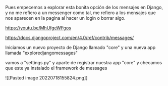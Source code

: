 Pues empecemos a explorar esta bonita opción de los mensajes en Django, y no me refiero a un messenger como tal, me refiero a los mensajes que nos aparecen en la pagina al hacer un login o borrar algo.

https://youtu.be/MhUfgeWFgos

https://docs.djangoproject.com/en/4.0/ref/contrib/messages/

Iniciamos un nuevo proyecto de Django llamado "core" y una nueva app llamada "exploredjangomessages"

vamos a "settings.py" y aparte de registrar nuestra app "core" y checamos que este ya instalado el framework de messages

![[Pasted image 20220718155824.png]]


